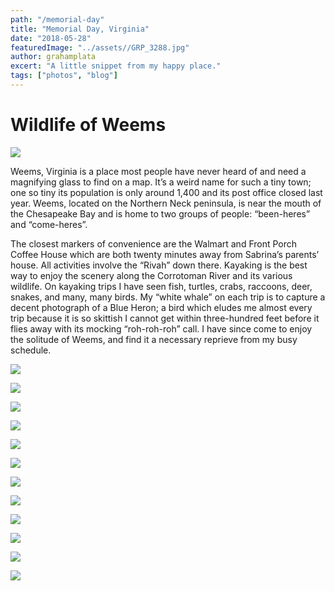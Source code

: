 ```yaml
---
path: "/memorial-day"
title: "Memorial Day, Virginia"
date: "2018-05-28"
featuredImage: "../assets//GRP_3288.jpg"
author: grahamplata
excert: "A little snippet from my happy place."
tags: ["photos", "blog"]
---
```


# Wildlife of Weems

![](../assets/12.jpg)

Weems, Virginia is a place most people have never heard of and need a magnifying glass to find on a map. It’s a weird name for such a tiny town; one so tiny its population is only around 1,400 and its post office closed last year. Weems, located on the Northern Neck peninsula, is near the mouth of the Chesapeake Bay and is home to two groups of people: “been-heres” and “come-heres”.

The closest markers of convenience are the Walmart and Front Porch Coffee House which are both twenty minutes away from Sabrina’s parents’ house. All activities involve the “Rivah” down there. Kayaking is the best way to enjoy the scenery along the Corrotoman River and its various wildlife. On kayaking trips I have seen fish, turtles, crabs, raccoons, deer, snakes, and many, many birds. My “white whale” on each trip is to capture a decent photograph of a Blue Heron; a bird which eludes me almost every trip because it is so skittish I cannot get within three-hundred feet before it flies away with its mocking “roh-roh-roh” call. I have since come to enjoy the solitude of Weems, and find it a necessary reprieve from my busy schedule.

![](../assets/GRP_3288.jpg)

![](../assets/GRP_3696.jpg)

![](../assets/GRP_3419.jpg)

![](../assets/GRP_3450.jpg)

![](../assets/GRP_3472.jpg)

![](../assets/21.jpg)

![](../assets/GRP_3960.jpg)

![](../assets/GRP_3992.jpg)

![](../assets/GRP_4192.jpg)

![](../assets/GRP_4113.jpg)

![](../assets/GRP_4237.jpg)

![](../assets/GRP_3751.jpg)
